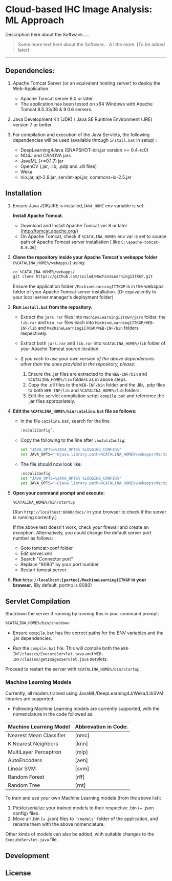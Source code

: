 # Cloud-based IHC Image Analysis: ML Approach 

Description here about the Software......
 > Some more text here about the Software...
 > A little more.
 > [To be added later]
---
## Dependencies:

1. Apache Tomcat Server (or an equivalent hosting server) to deploy the Web-Application.

    - Apache Tomcat server 8.0 or later.
    - The application has been tested on x64 Windows with Apache Tomcat 8.0.33/36 & 9.0.6 servers.
    
2. Java Development Kit (JDK) / Java SE Runtime Environment (JRE) version 7 or better

3. For compilation and execution of the Java Servlets, the following dependencies will be used (available through `install.bat` in setup) :

    - DeepLearning4Java (SNAPSHOT-bin.jar version >= 0.4-rc0)
    - ND4J and CANOVA jars
    - JavaML (>=0.1.7) jar
    - OpenCV (.jar, .lib, .pdp and .dll files)
    - Weka
    - nio.jar, ajt-2.9.jar, servlet-api.jar, commons-io-2.5.jar
    
    
## Installation

1. Ensure Java JDK/JRE is installed,`JAVA_HOME` env variable is set. 

   **Install Apache Tomcat.**
    -   Download and Install Apache Tomcat ver 8 or later (http://tomcat.apache.org/)
    -   On Apache Tomcat, check if `%CATALINA_HOME%` env var is set to source path of Apache Tomcat server installation [ like `C:\apache-tomcat-8.0.36`]
    
2. **Clone the repository inside your Apache Tomcat's webapps folder** (`%CATALINA_HOME%/webapps/`) using:
   ```sh
   cd %CATALINA_HOME%/webapps/
   git clone https://github.com/soilad/MachineLearningIITKGP.git
   ```
   Ensure the application folder `/MachineLearningIITKGP` is in the webapps folder of your Apache Tomcat server installation. (Or equivalently to your local server manager's deployment folder)

3. **Run `install.bat` from the repository.**

    - Extract the `jars.rar` files into `MachineLearningIITKGP/jars` folder, the `lib.rar` and `bin.rar` files each into `MachineLearningIITKGP/WEB-INF/lib` and `MachineLearningIITKGP/WEB-INF/bin` folders respectively.
    - Extract both `jars.rar` and `lib.rar` into `%CATALINA_HOME%/lib` folder of your Apache Tomcat source location.
    
    - _If you wish to use your own version of the above dependencies other than the ones provided in the repository, please:_
        1. Ensure the .jar files are extracted to the `WEB-INF/bin` and `%CATALINA_HOME%/lib` folders as in above steps.
        2. Copy the .dll files to the `WEB-INF/bin` folder and the .lib, .pdp files to both `WEB-INF/lib` and `%CATALINA_HOME%/lib` folders.
        3. Edit the servlet compilation script `compile.bat` and reference the .jar files appropriately.
        
    
4.  **Edit the `%CATALINA_HOME%/bin/catalina.bat` file as follows:**

     - In the file `catalina.bat`, search for the line 
       ```sh
       :noJuliConfig`.
       ```
     - Copy the following to the line after `:noJuliConfig`:
       ```sh
       set "JAVA_OPTS=%JAVA_OPTS% %LOGGING_CONFIG%"
       set JAVA_OPTS="-Djava.library.path=%CATALINA_HOME%\webapps\MachineLearningIITKGP\WEB-INF\lib;%CATALINA_HOME%\webapps\MachineLearningIITKGP\WEB-INF\bin;%CATALINA_HOME%\webapps\MachineLearningIITKGP\jars;"
       ```
     - The file should now look like:
        ```sh
       :noJuliConfig
       set "JAVA_OPTS=%JAVA_OPTS% %LOGGING_CONFIG%"
       set JAVA_OPTS="-Djava.library.path=%CATALINA_HOME%\webapps\MachineLearningIITKGP\WEB-INF\lib;%CATALINA_HOME%\webapps\MachineLearningIITKGP\WEB-INF\bin;%CATALINA_HOME%\webapps\MachineLearningIITKGP\jars;"
       ```


5. **Open your command prompt and execute:**

   ```sh
   %CATALINA_HOME%/bin/startup
   ```
    [Run `http://localhost:8080/docs/` in your browser to check if the server is running correctly.]
   
    If the above test doesn't work, check your firewall and create an exception. Alternatively, you could change the default server port   number as follows:
      - Goto tomcat>conf folder
      - Edit server.xml
      - Search "Connector port"
      - Replace "8080" by your port number
      - Restart tomcat server.

6. **Run `http://localhost:[portno]/MachineLearningIITKGP` in your browser.** (By default, portno is 8080)

## Servlet Compilation

 Shutdown the server if running by running this in your command prompt:
 ```sh
 %CATALINA_HOME%/bin/shutdown
 ```
 - Ensure ```compile.bat``` has the correct paths for the ENV variables and the .jar dependencies.

 - Run the ```compile.bat``` file. This will compile both the ```WEB-INF/classes/ExecuteServlet.java``` and ```WEB-INF/classes/getImagesServlet.java``` servlets.

Proceed to restart the server with ```%CATALINA_HOME%/bin/startup```.

### Machine Learning Models

Currently, all models trained using JavaML/DeepLearning4J/Weka/LibSVM libraries are supported. 
- Following Machine Learning models are currently supported, with the nomenclature in the code followed as:

| Machine Learning Model | Abbrevation in Code: |
| ------ | ------ |
| Nearest Mean Classifier | [nmc] |
| K Nearest Neighbors | [knn] |
| MultiLayer Perceptron | [mlp] |
| AutoEncoders | [aen] |
| Linear SVM| [svm] |
| Random Forest | [rff] |
| Random Tree | [rnt] |

 To train and use your own Machine Learning models (from the above list):
 1. Pickle/serialize your trained models to their respective .bin (+ .json config) files.
 2. Move all .bin (+ .json) files to `'/models'` folder of the application, and rename them with the above nomenclature.

Other kinds of models can also be added, with suitable changes to the `ExecuteServlet.java` file.


## Development

License
----
